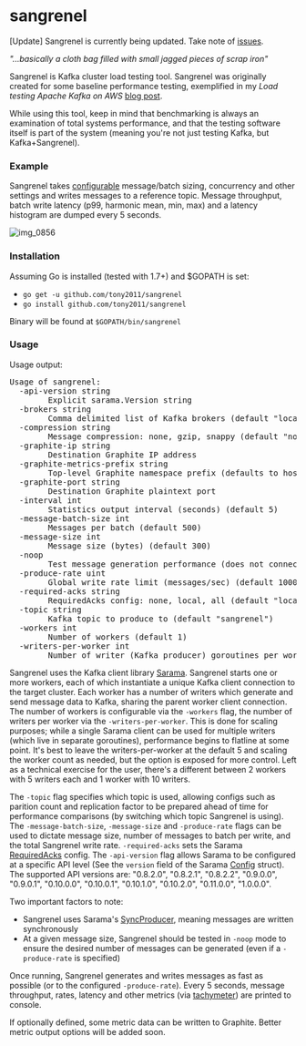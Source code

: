 sangrenel
=========

[Update] Sangrenel is currently being updated. Take note of [issues](https://github.com/tony2011/sangrenel/issues).

*"...basically a cloth bag filled with small jagged pieces of scrap iron"*

Sangrenel is Kafka cluster load testing tool. Sangrenel was originally created for some baseline performance testing, exemplified in my *Load testing Apache Kafka on AWS* [blog post](https://grey-boundary.io/load-testing-apache-kafka-on-aws/).

While using this tool, keep in mind that benchmarking is always an examination of total systems performance, and that the testing software itself is part of the system (meaning you're not just testing Kafka, but Kafka+Sangrenel).

### Example

Sangrenel takes [configurable](https://github.com/tony2011/sangrenel#usage) message/batch sizing, concurrency and other settings and writes messages to a reference topic. Message throughput, batch write latency (p99, harmonic mean, min, max) and a latency histogram are dumped every 5 seconds.

![img_0856](https://user-images.githubusercontent.com/4108044/27497484-20821454-5818-11e7-81c9-9773597753d1.gif)

### Installation

Assuming Go is installed (tested with 1.7+) and $GOPATH is set:

- `go get -u github.com/tony2011/sangrenel`
- `go install github.com/tony2011/sangrenel`

Binary will be found at `$GOPATH/bin/sangrenel`

### Usage

Usage output:
<pre>
Usage of sangrenel:
  -api-version string
    	Explicit sarama.Version string
  -brokers string
    	Comma delimited list of Kafka brokers (default "localhost:9092")
  -compression string
    	Message compression: none, gzip, snappy (default "none")
  -graphite-ip string
    	Destination Graphite IP address
  -graphite-metrics-prefix string
    	Top-level Graphite namespace prefix (defaults to hostname) (default "ja.local")
  -graphite-port string
    	Destination Graphite plaintext port
  -interval int
    	Statistics output interval (seconds) (default 5)
  -message-batch-size int
    	Messages per batch (default 500)
  -message-size int
    	Message size (bytes) (default 300)
  -noop
    	Test message generation performance (does not connect to Kafka)
  -produce-rate uint
    	Global write rate limit (messages/sec) (default 100000000)
  -required-acks string
    	RequiredAcks config: none, local, all (default "local")
  -topic string
    	Kafka topic to produce to (default "sangrenel")
  -workers int
    	Number of workers (default 1)
  -writers-per-worker int
    	Number of writer (Kafka producer) goroutines per worker (default 5)
</pre>

Sangrenel uses the Kafka client library [Sarama](https://github.com/Shopify/sarama). Sangrenel starts one or more workers, each of which instantiate a unique Kafka client connection to the target cluster. Each worker has a number of writers which generate and send message data to Kafka, sharing the parent worker client connection. The number of workers is configurable via the `-workers` flag, the number of writers per worker via the `-writers-per-worker`. This is done for scaling purposes; while a single Sarama client can be used for multiple writers (which live in separate goroutines), performance begins to flatline at some point. It's best to leave the writers-per-worker at the default 5 and scaling the worker count as needed, but the option is exposed for more control. Left as a technical exercise for the user, there's a different between 2 workers with 5 writers each and 1 worker with 10 writers.

The `-topic` flag specifies which topic is used, allowing configs such as parition count and replication factor to be prepared ahead of time for performance comparisons (by switching which topic Sangrenel is using). The `-message-batch-size`, `-message-size` and `-produce-rate` flags can be used to dictate message size, number of messages to batch per write, and the total Sangrenel write rate. `-required-acks` sets the Sarama [RequiredAcks](https://godoc.org/github.com/Shopify/sarama#RequiredAcks) config. The `-api-version` flag allows Sarama to be configured at a specific API level (See the `version` field of the Sarama [Config](https://godoc.org/github.com/Shopify/sarama#Config) struct). The supported API versions are: "0.8.2.0", "0.8.2.1", "0.8.2.2", "0.9.0.0", "0.9.0.1", "0.10.0.0", "0.10.0.1", "0.10.1.0", "0.10.2.0", "0.11.0.0", "1.0.0.0".

Two important factors to note:
- Sangrenel uses Sarama's [SyncProducer](https://godoc.org/github.com/Shopify/sarama#SyncProducer), meaning messages are written synchronously
- At a given message size, Sangrenel should be tested in `-noop` mode to ensure the desired number of messages can be generated (even if a `-produce-rate` is specified)

Once running, Sangrenel generates and writes messages as fast as possible (or to the configured `-produce-rate`). Every 5 seconds, message throughput, rates, latency and other metrics (via [tachymeter](https://github.com/tony2011/tachymeter)) are printed to console.

If optionally defined, some metric data can be written to Graphite. Better metric output options will be added soon.
